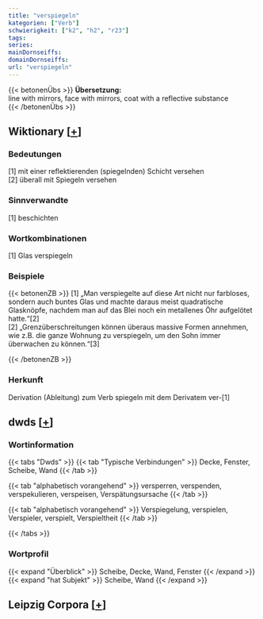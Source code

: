 ```yaml
---
title: "verspiegeln"
kategorien: ["Verb"]
schwierigkeit: ["k2", "h2", "r23"]
tags:
series:
mainDornseiffs:
domainDornseiffs:
url: "verspiegeln"
---
```


{{< betonenÜbs >}}
**Übersetzung:**  
line with mirrors, face with mirrors, coat with a reflective substance  
{{< /betonenÜbs >}}

## Wiktionary [[+](https://de.wiktionary.org/wiki/verspiegeln)]

### Bedeutungen
[1] mit einer reflektierenden (spiegelnden) Schicht versehen  
[2] überall mit Spiegeln versehen  

### Sinnverwandte
[1] beschichten  

### Wortkombinationen
[1] Glas verspiegeln  

### Beispiele
{{< betonenZB >}}
[1] „Man verspiegelte auf diese Art nicht nur farbloses, sondern auch buntes Glas und machte daraus meist quadratische Glasknöpfe, nachdem man auf das Blei noch ein metallenes Öhr aufgelötet hatte.“[2]  
[2] „Grenzüberschreitungen können überaus massive Formen annehmen, wie z.B. die ganze Wohnung zu verspiegeln, um den Sohn immer überwachen zu können.“[3]  

{{< /betonenZB >}}
### Herkunft
Derivation (Ableitung) zum Verb spiegeln mit dem Derivatem ver-[1]  



## dwds [[+](https://www.dwds.de/wb/verspiegeln)]

### Wortinformation
{{< tabs "Dwds" >}}
{{< tab "Typische Verbindungen" >}}
Decke, Fenster, Scheibe, Wand
{{< /tab >}}

{{< tab "alphabetisch vorangehend" >}}
versperren, verspenden, verspekulieren, verspeisen, Verspätungsursache
{{< /tab >}}

{{< tab "alphabetisch vorangehend" >}}
Verspiegelung, verspielen, Verspieler, verspielt, Verspieltheit
{{< /tab >}}

{{< /tabs >}}

### Wortprofil
{{< expand "Überblick" >}} Scheibe, Decke, Wand, Fenster {{< /expand >}}
{{< expand "hat Subjekt" >}} Scheibe, Wand {{< /expand >}}

## Leipzig Corpora [[+](https://corpora.uni-leipzig.de/en/res?word=verspiegeln&corpusId=deu_newscrawl-public_2018)]

